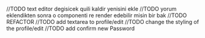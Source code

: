 //TODO text editor degisicek quili kaldir yenisini ekle
//TODO yorum eklendikten sonra o componenti re render edebilir misin bir bak
//TODO REFACTOR
//TODO add textarea to profile/edit
//TODO change the styling of the profile/edit
//TODO add confirm new Password
